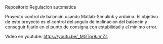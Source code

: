 Repositorio Regulacion automatica

Proyecto control de balancin usando Matlab-Simulink y arduino.
El objetivo de este proyecto es el control del angulo de inclinacion del balancin y conseguir fijarlo en el punto de consigna con estabilidad y el minimo error.

Video en youtube: 
https://youtu.be/_MGTpr9JmZs
